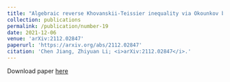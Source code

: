 ```yaml
---
title: "Algebraic reverse Khovanskii-Teissier inequality via Okounkov bodies"
collection: publications
permalink: /publication/number-19
date: 2021-12-06
venue: 'arXiv:2112.02847'
paperurl: 'https://arxiv.org/abs/2112.02847'
citation: 'Chen Jiang, Zhiyuan Li; <i>arXiv:2112.02847</i>.'
---
```


Download paper [here](https://arxiv.org/abs/2112.02847)


